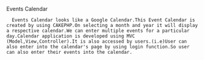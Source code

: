Events Calendar

      Events Calendar looks like a Google Calendar.This Event Calendar is created by using CAKEPHP.On selecting a month and year it will display a respective calendar.We can enter multiple events for a particular day.Calendar application is developed using MVC (Model,View,Controller).It is also accessed by users.(i.e)User can also enter into the calendar's page by using login function.So user can also enter their events into the calendar.

